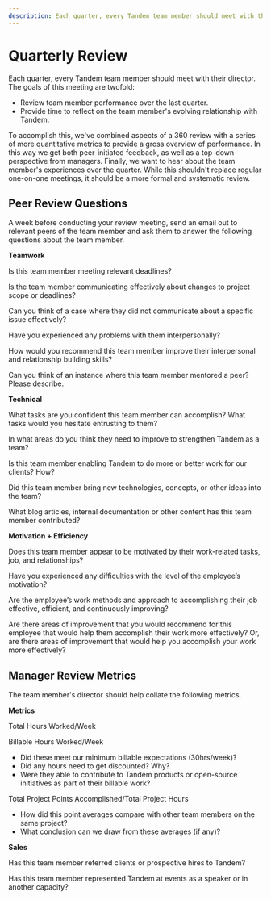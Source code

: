 ```yaml
---
description: Each quarter, every Tandem team member should meet with their director. The goals of this meeting are twofold.
---
```

Quarterly Review
================

Each quarter, every Tandem team member should meet with their director. The goals of this meeting are twofold:

* Review team member performance over the last quarter.
* Provide time to reflect on the team member's evolving relationship with Tandem.

To accomplish this, we've combined aspects of a 360 review with a series of more quantitative metrics to provide a gross overview of performance. In this way we get both peer-initiated feedback, as well as a top-down perspective from managers. Finally, we want to hear about the team member's experiences over the quarter. While this shouldn't replace regular one-on-one meetings, it should be a more formal and systematic review.

Peer Review Questions
---------------------

A week before conducting your review meeting, send an email out to relevant peers of the team member and ask them to answer the following questions about the team member.

**Teamwork**

Is this team member meeting relevant deadlines?

Is the team member communicating effectively about changes to project scope or deadlines?

Can you think of a case where they did not communicate about a specific issue effectively?

Have you experienced any problems with them interpersonally?

How would you recommend this team member improve their interpersonal and relationship building skills?

Can you think of an instance where this team member mentored a peer? Please describe.

**Technical**

What tasks are you confident this team member can accomplish? What tasks would you hesitate entrusting to them?

In what areas do you think they need to improve to strengthen Tandem as a team?

Is this team member enabling Tandem to do more or better work for our clients? How?

Did this team member bring new technologies, concepts, or other ideas into the team?

What blog articles, internal documentation or other content has this team member contributed?

**Motivation + Efficiency**

Does this team member appear to be motivated by their work-related tasks, job, and relationships?

Have you experienced any difficulties with the level of the employee’s motivation?

Are the employee’s work methods and approach to accomplishing their job effective, efficient, and continuously improving?

Are there areas of improvement that you would recommend for this employee that would help them accomplish their work more effectively? Or, are there areas of improvement that would help you accomplish your work more effectively?

Manager Review Metrics
----------------------

The team member's director should help collate the following metrics.

**Metrics**

Total Hours Worked/Week

Billable Hours Worked/Week

* Did these meet our minimum billable expectations (30hrs/week)?
* Did any hours need to get discounted? Why?
* Were they able to contribute to Tandem products or open-source initiatives as part of their billable work?

Total Project Points Accomplished/Total Project Hours

* How did this point averages compare with other team members on the same project?
* What conclusion can we draw from these averages (if any)?

**Sales**

Has this team member referred clients or prospective hires to Tandem?

Has this team member represented Tandem at events as a speaker or in another capacity?

